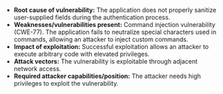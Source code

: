 - **Root cause of vulnerability:** The application does not properly sanitize user-supplied fields during the authentication process.
- **Weaknesses/vulnerabilities present:** Command injection vulnerability (CWE-77). The application fails to neutralize special characters used in commands, allowing an attacker to inject custom commands.
- **Impact of exploitation:** Successful exploitation allows an attacker to execute arbitrary code with elevated privileges.
- **Attack vectors:** The vulnerability is exploitable through adjacent network access.
- **Required attacker capabilities/position:** The attacker needs high privileges to exploit the vulnerability.